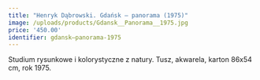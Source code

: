 ```yaml
---
title: "Henryk Dąbrowski. Gdańsk – panorama (1975)"
image: /uploads/products/Gdansk__Panorama__1975.jpg
price: '450.00'
identifier: gdansk–panorama-1975
---
```


Studium rysunkowe i kolorystyczne z natury. Tusz, akwarela, karton 86x54 cm, rok 1975.